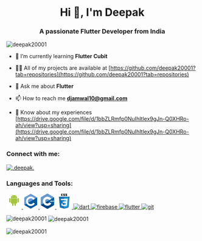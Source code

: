 <h1 align="center">Hi 👋, I'm Deepak</h1>
<h3 align="center">A passionate Flutter Developer from India</h3>

<p align="left"> <img src="https://komarev.com/ghpvc/?username=deepak20001&label=Profile%20views&color=0e75b6&style=flat" alt="deepak20001" /> </p>

- 🌱 I’m currently learning **Flutter Cubit**

- 👨‍💻 All of my projects are available at [https://github.com/deepak20001?tab=repositories](https://github.com/deepak20001?tab=repositories)

- 💬 Ask me about **Flutter**

- 📫 How to reach me **djamwal10@gmail.com**

- 📄 Know about my experiences [https://drive.google.com/file/d/1bbZLRmfp0NuIhItlex9gJn-Q0XHRo-ah/view?usp=sharing](https://drive.google.com/file/d/1bbZLRmfp0NuIhItlex9gJn-Q0XHRo-ah/view?usp=sharing)

<h3 align="left">Connect with me:</h3>
<p align="left">
<a href="https://www.linkedin.com/in/deepak-8b4161200/" target="blank"><img align="center" src="https://raw.githubusercontent.com/rahuldkjain/github-profile-readme-generator/master/src/images/icons/Social/linked-in-alt.svg" alt=".deepak." height="30" width="40" /></a>
</p>

<h3 align="left">Languages and Tools:</h3>
<p align="left"> <a href="https://developer.android.com" target="_blank" rel="noreferrer"> <img src="https://raw.githubusercontent.com/devicons/devicon/master/icons/android/android-original-wordmark.svg" alt="android" width="40" height="40"/> </a> <a href="https://www.cprogramming.com/" target="_blank" rel="noreferrer"> <img src="https://raw.githubusercontent.com/devicons/devicon/master/icons/c/c-original.svg" alt="c" width="40" height="40"/> </a> <a href="https://www.w3schools.com/cpp/" target="_blank" rel="noreferrer"> <img src="https://raw.githubusercontent.com/devicons/devicon/master/icons/cplusplus/cplusplus-original.svg" alt="cplusplus" width="40" height="40"/> </a> <a href="https://www.w3schools.com/css/" target="_blank" rel="noreferrer"> <img src="https://raw.githubusercontent.com/devicons/devicon/master/icons/css3/css3-original-wordmark.svg" alt="css3" width="40" height="40"/> </a> <a href="https://dart.dev" target="_blank" rel="noreferrer"> <img src="https://www.vectorlogo.zone/logos/dartlang/dartlang-icon.svg" alt="dart" width="40" height="40"/> </a> <a href="https://firebase.google.com/" target="_blank" rel="noreferrer"> <img src="https://www.vectorlogo.zone/logos/firebase/firebase-icon.svg" alt="firebase" width="40" height="40"/> </a> <a href="https://flutter.dev" target="_blank" rel="noreferrer"> <img src="https://www.vectorlogo.zone/logos/flutterio/flutterio-icon.svg" alt="flutter" width="40" height="40"/> </a> <a href="https://git-scm.com/" target="_blank" rel="noreferrer"> <img src="https://www.vectorlogo.zone/logos/git-scm/git-scm-icon.svg" alt="git" width="40" height="40"/> </a> </p>

<p><img align="left" src="https://github-readme-stats.vercel.app/api/top-langs?username=deepak20001&show_icons=true&locale=en&layout=compact" alt="deepak20001" /></p>

<p>&nbsp;<img align="center" src="https://github-readme-stats.vercel.app/api?username=deepak20001&show_icons=true&locale=en" alt="deepak20001" /></p>

<p><img align="center" src="https://github-readme-streak-stats.herokuapp.com/?user=deepak20001&" alt="deepak20001" /></p>

